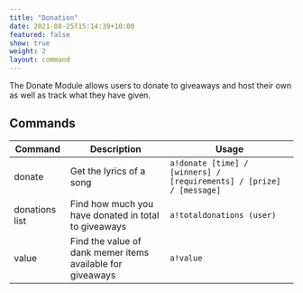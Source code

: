 ```yaml
---
title: "Donation"
date: 2021-08-25T15:14:39+10:00
featured: false
show: true
weight: 2
layout: command
---
```


The Donate Module allows users to donate to giveaways and host their own as well as track what they have given.

## Commands

| Command        | Description                                                   | Usage                                                                |
| -------------- | ------------------------------------------------------------- | -------------------------------------------------------------------- |
| donate         | Get the lyrics of a song                                      | `a!donate [time] / [winners] / [requirements] / [prize] / [message]` |
| donations list | Find how much you have donated in total to giveaways          | `a!totaldonations (user)`                                            |
| value          | Find the value of dank memer items available for giveaways    | `a!value`                                                            |